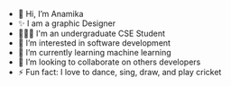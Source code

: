 - 👋 Hi, I’m Anamika
- ✨ I am a graphic Designer
- 👩🏼‍💻 I'm an undergraduate CSE Student 
- 👀 I’m interested in software development
- 🌱 I’m currently learning machine learning 
- 💞️ I’m looking to collaborate on others developers
- ⚡ Fun fact: I love to dance, sing, draw, and play cricket

<!---
anaTuli133/anaTuli133 is a ✨ special ✨ repository because its `README.md` (this file) appears on your GitHub profile.
You can click the Preview link to take a look at your changes.
--->
